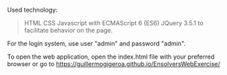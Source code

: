 Used technology:
> HTML
> CSS
> Javascript with ECMAScript 6 (ES6)
> JQuery 3.5.1 to facilitate behavior on the page.

For the login system, use user "admin" and password "admin".

To open the web application, open the index.html file with your preferred browser or go to https://guillermogigeroa.github.io/EnsolversWebExercise/